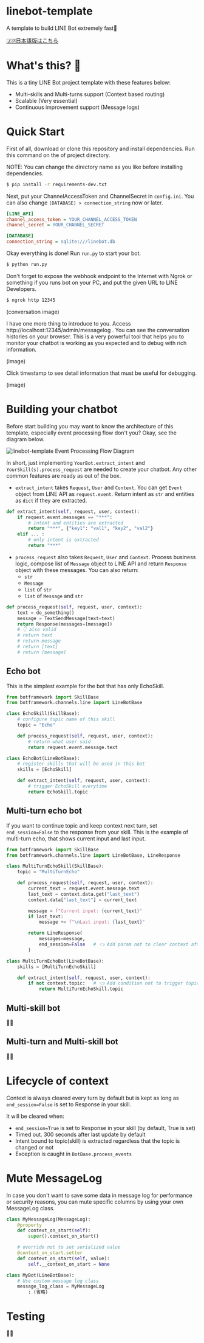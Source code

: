# linebot-template

A template to build LINE Bot extremely fast🚀

[🇯🇵日本語版はこちら](https://github.com/uezo/linebot-template/blob/main/README.ja.md)

# What's this? 🤔

This is a tiny LINE Bot project template with these features below:

- Multi-skills and Multi-turns support (Context based routing)
- Scalable (Very essential)
- Continuous improvement support (Message logs)

# Quick Start

First of all, download or clone this repository and install dependencies. Run this command on the of project directory.

NOTE: You can change the directory name as you like before installing dependencies.

```bash
$ pip install -r requirements-dev.txt
```

Next, put your ChannelAccessToken and ChannelSecret in `config.ini`. You can also change `[DATABASE] > connection_string` now or later.

```ini
[LINE_API]
channel_access_token = YOUR_CHANNEL_ACCESS_TOKEN
channel_secret = YOUR_CHANNEL_SECRET

[DATABASE]
connection_string = sqlite:///linebot.db
```

Okay everything is done! Run `run.py` to start your bot.

```bash
$ python run.py
```

Don't forget to expose the webhook endpoint to the Internet with Ngrok or something if you runs bot on your PC, and put the given URL to LINE Developers.

```bash
$ ngrok http 12345
```

(conversation image)

I have one more thing to introduce to you. Access http://localhost:12345/admin/messagelog . You can see the conversation histories on your browser. This is a very powerful tool that helps you to monitor your chatbot is working as you expected and to debug with rich information.

(image)

Click timestamp to see detail information that must be useful for debugging.

(image)


# Building your chatbot

Before start building you may want to know the architecture of this template, especially event processing flow don't you? Okay, see the diagram below.

![linebot-template Event Processing Flow Diagram](https://uezo.blob.core.windows.net/github/linebot-template/flow.png)

In short, just implementing `YourBot.extract_intent` and `YourSkill(s).process_request` are needed to create your chatbot. Any other common features are ready as out of the box.

- `extract_intent` takes `Request`, `User` and `Context`. You can get `Event` object from LINE API as `request.event`. Return intent as `str` and entities as `dict` if they are extracted.

```python
def extract_intent(self, request, user, context):
    if request.event.messages == "***":
        # intent and entities are extracted
        return "***", {"key1": "val1", "key2", "val2"}
    elif ... :
        # only intent is extracted
        return "***"
```

- `process_request` also takes `Request`, `User` and `Context`. Process business logic, compose list of `Message` object to LINE API and return `Response` object with these messages. You can also return:
    - `str`
    - `Message`
    - `list` of `str`
    - `list` of `Message` and `str`

```python
def process_request(self, request, user, context):
    text = do_something()
    message = TextSendMessage(text=text)
    return Response(messages=[message])
    # 👇 also valid
    # return text
    # return message
    # return [text]
    # return [message]
```


## Echo bot

This is the simplest example for the bot that has only EchoSkill.

```python
from botframework import SkillBase
from botframework.channels.line import LineBotBase

class EchoSkill(SkillBase):
    # configure topic name of this skill
    topic = "Echo"

    def process_request(self, request, user, context):
        # return what user said
        return request.event.message.text

class EchoBot(LineBotBase):
    # register skills that will be used in this bot
    skills = [EchoSkill]

    def extract_intent(self, request, user, context):
        # trigger EchoSkill everytime
        return EchoSkill.topic
```

## Multi-turn echo bot

If you want to continue topic and keep context next turn, set `end_session=False` to the response from your skill. This is the example of multi-turn echo, that shows current input and last input.

```python
from botframework import SkillBase
from botframework.channels.line import LineBotBase, LineResponse

class MultiTurnEchoSkill(SkillBase):
    topic = "MultiTurnEcho"

    def process_request(self, request, user, context):
        current_text = request.event.message.text
        last_text = context.data.get("last_text")
        context.data["last_text"] = current_text

        message = f"Current input: {current_text}"
        if last_text:
            message += f"\nLast input: {last_text}"

        return LineResponse(
            messages=message,
            end_session=False   # 👈 Add param not to clear context after this turn
        )

class MultiTurnEchoBot(LineBotBase):
    skills = [MultiTurnEchoSkill]

    def extract_intent(self, request, user, context):
        if not context.topic:   # 👈 Add condition not to trigger topic newly when the context is alive
            return MultiTurnEchoSkill.topic
```


## Multi-skill bot

📝🤔

## Multi-turn and Multi-skill bot

📝🤔


# Lifecycle of context

Context is always cleared every turn by default but is kept as long as `end_session=False` is set to Response in your skill.

It will be cleared when:

- `end_session=True` is set to Response in your skill (by default, True is set)
- Timed out. 300 seconds after last update by default
- Intent bound to topic(skill) is extracted regardless that the topic is changed or not
- Exception is caught in `BotBase.process_events`


# Mute MessageLog

In case you don't want to save some data in message log for performance or security reasons, you can mute specific columns by using your own MessageLog class.

```python
class MyMessageLog(MessageLog):
    @property
    def context_on_start(self):
        super().context_on_start()

    # override not to set serialized value
    @context_on_start.setter
    def context_on_start(self, value):
        self.__context_on_start = None

class MyBot(LineBotBase):
    # Use custom message log class
    message_log_class = MyMessageLog
        : (省略)
```


# Testing

📝🤔

